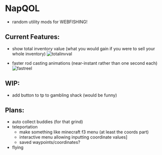 # NapQOL

- random utility mods for WEBFISHING!

## Current Features:

- show total inventory value (what you would gain if you were to sell your whole inventory)
![totalinvval](https://github.com/user-attachments/assets/8aad6326-beeb-4b31-a334-074c569b9400)

- faster rod casting animations (near-instant rather than one second each)
![fastreel](https://github.com/user-attachments/assets/b2227333-13da-42f6-8b14-9cd152937fb2)


## WIP:

- add button to tp to gambling shack (would be funny)

## Plans:

- auto collect buddies (for that grind)
- teleportation
  - make something like minecraft f3 menu (at least the coords part)
  - interactive menu allowing inputting coordinate values]
  - saved waypoints/coordinates?
- flying

